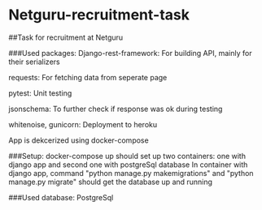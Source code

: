 # Netguru-recruitment-task
##Task for recruitment at Netguru


###Used packages:
Django-rest-framework: For building API, mainly for their serializers </br>

requests: For fetching data from seperate page</br>

pytest: Unit testing</br>

jsonschema: To further check if response was ok during testing</br>

whitenoise, gunicorn: Deployment to heroku</br>

App is dekcerized using docker-compose

###Setup:
docker-compose up should set up two containers: one with django app and second one with postgreSql database
In container with django app, command "python manage.py makemigrations" and "python manage.py migrate" should get the database up and running  

###Used database: PostgreSql
